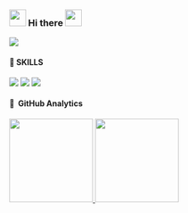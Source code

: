 ### <img src="https://emoji.slack-edge.com/T0172CCPGUW/party-blob/d7253707fa13e9ee.gif" width="30"/> Hi there <img src="https://emoji.slack-edge.com/T0172CCPGUW/party-blob/d7253707fa13e9ee.gif" width="30"/>

<!--
**Bori-github/Bori-github** is a ✨ _special_ ✨ repository because its `README.md` (this file) appears on your GitHub profile.

Here are some ideas to get you started:

- 🔭 I’m currently working on ...
- 🌱 I’m currently learning ...
- 👯 I’m looking to collaborate on ...
- 🤔 I’m looking for help with ...
- 💬 Ask me about ...
- 📫 How to reach me: ...
- 😄 Pronouns: ...
- ⚡ Fun fact: ...
-->
<a href="https://velog.io/@qhflrnfl4324"><img src="https://img.shields.io/badge/velog-1DBF73?style=flat&logo=Vimeo&logoColor=white"/></a>
<!-- 
<a href="https://github.com/Bori-github" target="_blank">
<img src=https://img.shields.io/badge/github-%2324292e.svg?&style=for-the-badge&logo=github&logoColor=white/>
</a>  
-->  
#### :seedling: SKILLS

<img src="https://img.shields.io/badge/-HTML-%23E34F26?logo=HTML5&logoColor=white"> <img src="https://img.shields.io/badge/-CSS-%231572B6?logo=CSS3&logoColor=white"/> <img src="https://img.shields.io/badge/-JavaScript-%23F7DF1E?logo=JavaScript&logoColor=white"/>

#### :seedling: &nbsp;GitHub Analytics

<a href="https://github.com/Bori-github">
  <img height="150em" src="https://github-readme-stats-eight-theta.vercel.app/api?username=Bori-github&show_icons=true&theme=graywhite &include_all_commits=true&count_private=true"/>
  <img height="150em" src="https://github-readme-stats-eight-theta.vercel.app/api/top-langs/?username=Bori-github&layout=compact&langs_count=8&theme=graywhite"/>
</a>

